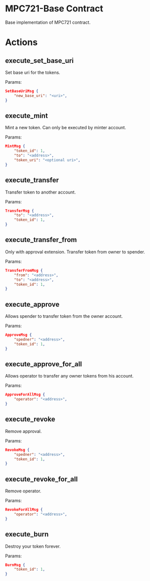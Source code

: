 # MPC721-Base Contract

Base implementation of MPC721 contract.

# Actions

## execute_set_base_uri

Set base uri for the tokens.

Params:

```json
SetBaseUriMsg {
    "new_base_uri": "<uri>",
}
```

## execute_mint

Mint a new token. Can only be executed by minter account.

Params:

```json
MintMsg {
    "token_id": 1,
    "to": "<address>",
    "token_uri": "<optional uri>",
}
```

## execute_transfer

Transfer token to another account.

Params:

```json
TransferMsg {
    "to": "<address>",
    "token_id": 1,
}
```

## execute_transfer_from

Only with approval extension. Transfer token from owner to spender.

Params:

```json
TransferFromMsg {
    "from": "<address>",
    "to": "<address>",
    "token_id": 1,
}
```

## execute_approve

Allows spender to transfer token from the owner account.

Params:

```json
ApproveMsg {
    "spedner": "<address>",
    "token_id": 1,
}
```

## execute_approve_for_all

Allows operator to transfer any owner tokens from his account.

Params:

```json
ApproveForAllMsg {
    "operator": "<address>",
}
```

## execute_revoke

Remove approval.

Params:

```json
RevokeMsg {
    "spedner": "<address>",
    "token_id": 1,
}
```

## execute_revoke_for_all

Remove operator.

Params:

```json
RevokeForAllMsg {
    "operator": "<address>",
}
```

## execute_burn

Destroy your token forever.

Params:

```json
BurnMsg {
    "token_id": 1,
}
```
